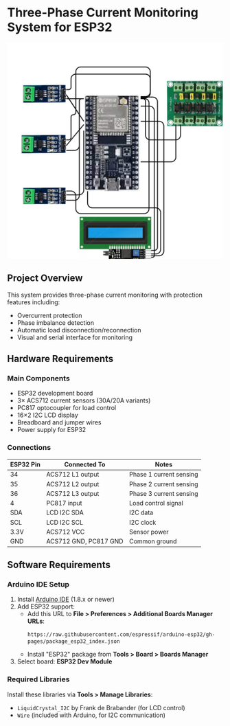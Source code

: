 # Three-Phase Current Monitoring System for ESP32

![System Diagram](diagrams/Circuit_diagram.png)

## Project Overview

This system provides three-phase current monitoring with protection features including:
- Overcurrent protection
- Phase imbalance detection
- Automatic load disconnection/reconnection
- Visual and serial interface for monitoring

## Hardware Requirements

### Main Components
- ESP32 development board
- 3× ACS712 current sensors (30A/20A variants)
- PC817 optocoupler for load control
- 16×2 I2C LCD display
- Breadboard and jumper wires
- Power supply for ESP32

### Connections
| ESP32 Pin | Connected To         | Notes                     |
|-----------|----------------------|---------------------------|
| 34        | ACS712 L1 output     | Phase 1 current sensing   |
| 35        | ACS712 L2 output     | Phase 2 current sensing   |
| 36        | ACS712 L3 output     | Phase 3 current sensing   |
| 4         | PC817 input          | Load control signal       |
| SDA       | LCD I2C SDA          | I2C data                  |
| SCL       | LCD I2C SCL          | I2C clock                 |
| 3.3V      | ACS712 VCC           | Sensor power              |
| GND       | ACS712 GND, PC817 GND| Common ground             |

## Software Requirements

### Arduino IDE Setup
1. Install [Arduino IDE](https://www.arduino.cc/en/software) (1.8.x or newer)
2. Add ESP32 support:
   - Add this URL to **File > Preferences > Additional Boards Manager URLs**:
     ```
     https://raw.githubusercontent.com/espressif/arduino-esp32/gh-pages/package_esp32_index.json
     ```
   - Install "ESP32" package from **Tools > Board > Boards Manager**
3. Select board: **ESP32 Dev Module**

### Required Libraries
Install these libraries via **Tools > Manage Libraries**:
- `LiquidCrystal_I2C` by Frank de Brabander (for LCD control)
- `Wire` (included with Arduino, for I2C communication)
